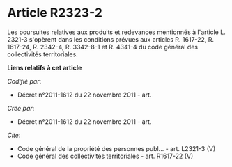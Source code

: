 # Article R2323-2

Les poursuites relatives aux produits et redevances mentionnés à l'article L. 2321-3 s'opèrent dans les conditions prévues
aux articles R. 1617-22, R. 1617-24, R. 2342-4, R. 3342-8-1 et R. 4341-4 du code général des collectivités territoriales.

**Liens relatifs à cet article**

_Codifié par_:

  - Décret n°2011-1612 du 22 novembre 2011 - art.

_Créé par_:

  - Décret n°2011-1612 du 22 novembre 2011 - art.

_Cite_:

  - Code général de la propriété des personnes publ... - art. L2321-3 (V)
  - Code général des collectivités territoriales - art. R1617-22 (V)
